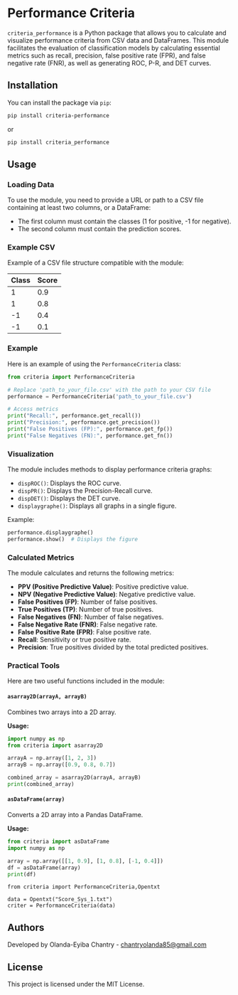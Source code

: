 # Performance Criteria

`criteria_performance` is a Python package that allows you to calculate and visualize performance criteria from CSV data and DataFrames. This module facilitates the evaluation of classification models by calculating essential metrics such as recall, precision, false positive rate (FPR), and false negative rate (FNR), as well as generating ROC, P-R, and DET curves.

## Installation

You can install the package via `pip`:

```bash
pip install criteria-performance 
```

or

```bash
pip install criteria_performance 
```

## Usage

### Loading Data

To use the module, you need to provide a URL or path to a CSV file containing at least two columns, or a DataFrame:

- The first column must contain the classes (1 for positive, -1 for negative).
- The second column must contain the prediction scores.

### Example CSV

Example of a CSV file structure compatible with the module:

| Class | Score |
|-------|-------|
| 1     | 0.9   |
| 1     | 0.8   |
| -1    | 0.4   |
| -1    | 0.1   |

### Example

Here is an example of using the `PerformanceCriteria` class:

```python
from criteria import PerformanceCriteria

# Replace 'path_to_your_file.csv' with the path to your CSV file
performance = PerformanceCriteria('path_to_your_file.csv')

# Access metrics
print("Recall:", performance.get_recall())
print("Precision:", performance.get_precision())
print("False Positives (FP):", performance.get_fp())
print("False Negatives (FN):", performance.get_fn())
```

### Visualization

The module includes methods to display performance criteria graphs:

- `dispROC()`: Displays the ROC curve.
- `dispPR()`: Displays the Precision-Recall curve.
- `dispDET()`: Displays the DET curve.
- `displaygraphe()`: Displays all graphs in a single figure.

Example:

```python
performance.displaygraphe()
performance.show()  # Displays the figure
```

### Calculated Metrics

The module calculates and returns the following metrics:

- **PPV (Positive Predictive Value)**: Positive predictive value.
- **NPV (Negative Predictive Value)**: Negative predictive value.
- **False Positives (FP)**: Number of false positives.
- **True Positives (TP)**: Number of true positives.
- **False Negatives (FN)**: Number of false negatives.
- **False Negative Rate (FNR)**: False negative rate.
- **False Positive Rate (FPR)**: False positive rate.
- **Recall**: Sensitivity or true positive rate.
- **Precision**: True positives divided by the total predicted positives.

### Practical Tools

Here are two useful functions included in the module:

#### `asarray2D(arrayA, arrayB)`

Combines two arrays into a 2D array.

**Usage:**

```python
import numpy as np
from criteria import asarray2D

arrayA = np.array([1, 2, 3])
arrayB = np.array([0.9, 0.8, 0.7])

combined_array = asarray2D(arrayA, arrayB)
print(combined_array)
```

#### `asDataFrame(array)`

Converts a 2D array into a Pandas DataFrame.

**Usage:**

```python
from criteria import asDataFrame
import numpy as np

array = np.array([[1, 0.9], [1, 0.8], [-1, 0.4]])
df = asDataFrame(array)
print(df)
```

```pyton
from criteria import PerformanceCriteria,Opentxt

data = Opentxt("Score_Sys_1.txt")
criter = PerformanceCriteria(data)
```

## Authors

Developed by Olanda-Eyiba Chantry - <chantryolanda85@gmail.com>

## License

This project is licensed under the MIT License.
